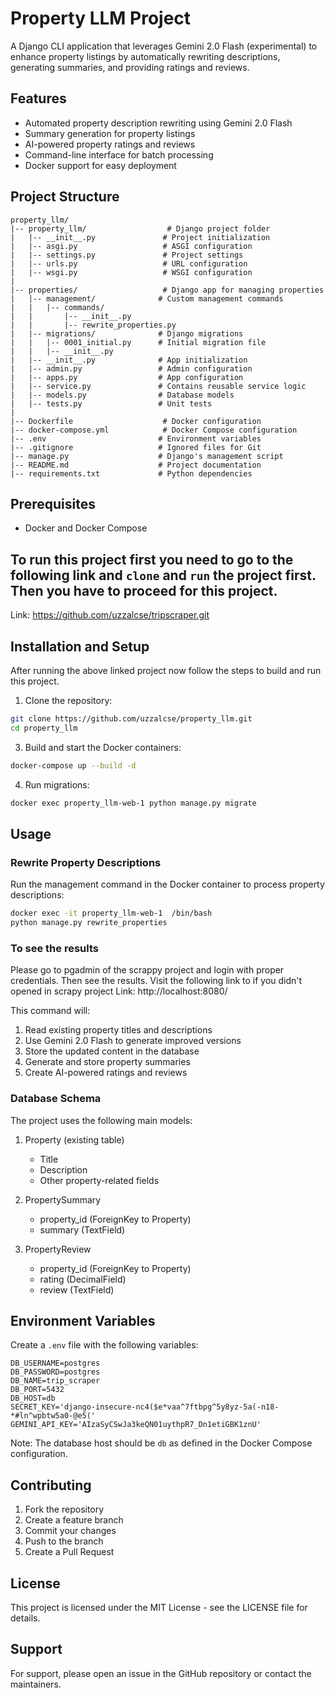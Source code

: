 # Property LLM Project

A Django CLI application that leverages Gemini 2.0 Flash (experimental) to enhance property listings by automatically rewriting descriptions, generating summaries, and providing ratings and reviews.

## Features

- Automated property description rewriting using Gemini 2.0 Flash
- Summary generation for property listings
- AI-powered property ratings and reviews
- Command-line interface for batch processing
- Docker support for easy deployment

## Project Structure

```
property_llm/
|-- property_llm/                  # Django project folder
|   |-- __init__.py               # Project initialization
|   |-- asgi.py                   # ASGI configuration
|   |-- settings.py               # Project settings
|   |-- urls.py                   # URL configuration
|   |-- wsgi.py                   # WSGI configuration
|
|-- properties/                   # Django app for managing properties
|   |-- management/              # Custom management commands
|   |   |-- commands/
|   |       |-- __init__.py
|   |       |-- rewrite_properties.py
|   |-- migrations/              # Django migrations
|   |   |-- 0001_initial.py      # Initial migration file
|   |   |-- __init__.py
|   |-- __init__.py              # App initialization
|   |-- admin.py                 # Admin configuration
|   |-- apps.py                  # App configuration
|   |-- service.py               # Contains reusable service logic
|   |-- models.py                # Database models
|   |-- tests.py                 # Unit tests
|
|-- Dockerfile                    # Docker configuration
|-- docker-compose.yml            # Docker Compose configuration
|-- .env                         # Environment variables
|-- .gitignore                   # Ignored files for Git
|-- manage.py                    # Django's management script
|-- README.md                    # Project documentation
|-- requirements.txt             # Python dependencies
```

## Prerequisites

- Docker and Docker Compose


## To run this project first you need to go to the following link and `clone` and `run` the project first. Then you have to proceed for this project.
Link: https://github.com/uzzalcse/tripscraper.git

## Installation and Setup

After running the above linked project now follow the steps to build and run this project. 

1. Clone the repository:
```bash
git clone https://github.com/uzzalcse/property_llm.git
cd property_llm
```


3. Build and start the Docker containers:
```bash
docker-compose up --build -d
```

4. Run migrations:
```bash
docker exec property_llm-web-1 python manage.py migrate
```

## Usage

### Rewrite Property Descriptions

Run the management command in the Docker container to process property descriptions:

```bash
docker exec -it property_llm-web-1  /bin/bash 
python manage.py rewrite_properties
```

### To see the results
Please  go to pgadmin of the scrappy project and login with proper credentials. Then see the results. Visit the following link to if you didn't opened in scrapy project 
Link: http://localhost:8080/

This command will:
1. Read existing property titles and descriptions
2. Use Gemini 2.0 Flash to generate improved versions
3. Store the updated content in the database
4. Generate and store property summaries
5. Create AI-powered ratings and reviews


### Database Schema

The project uses the following main models:

1. Property (existing table)
   - Title
   - Description
   - Other property-related fields

2. PropertySummary
   - property_id (ForeignKey to Property)
   - summary (TextField)

3. PropertyReview
   - property_id (ForeignKey to Property)
   - rating (DecimalField)
   - review (TextField)

## Environment Variables

Create a `.env` file with the following variables:

```
DB_USERNAME=postgres
DB_PASSWORD=postgres
DB_NAME=trip_scraper
DB_PORT=5432
DB_HOST=db
SECRET_KEY='django-insecure-nc4($e*vaa^7ftbpg^5y8yz-5a(-n18-*#ln^wpbtw5a0-@e5('
GEMINI_API_KEY='AIzaSyCSwJa3keQN01uythpR7_Dn1etiGBK1znU'
```

Note: The database host should be `db` as defined in the Docker Compose configuration.

## Contributing

1. Fork the repository
2. Create a feature branch
3. Commit your changes
4. Push to the branch
5. Create a Pull Request

## License

This project is licensed under the MIT License - see the LICENSE file for details.

## Support

For support, please open an issue in the GitHub repository or contact the maintainers.